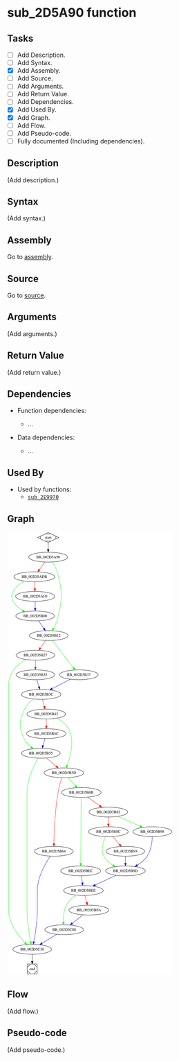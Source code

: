 # sub_2D5A90 function

## Tasks

- [ ] Add Description.
- [ ] Add Syntax.
- [X] Add Assembly.
- [ ] Add Source.
- [ ] Add Arguments.
- [ ] Add Return Value.
- [ ] Add Dependencies.
- [X] Add Used By.
- [X] Add Graph.
- [ ] Add Flow.
- [ ] Add Pseudo-code.
- [ ] Fully documented (Including dependencies).

## Description

(Add description.)

## Syntax

(Add syntax.)

## Assembly

Go to [assembly](../asm/sub_2D5A90.asm).

## Source

Go to [source](../cc/sub_2D5A90.cc).

## Arguments

(Add arguments.)

## Return Value

(Add return value.)

## Dependencies

* Function dependencies:
  * ...

* Data dependencies:
  * ...

## Used By

* Used by functions:
  * [`sub_2E9970`](sub_2E9970.md)

## Graph

![sub_2D5A90 Graph](../svg/sub_2D5A90.svg "sub_2D5A90 Graph")

## Flow

(Add flow.)

## Pseudo-code

(Add pseudo-code.)


